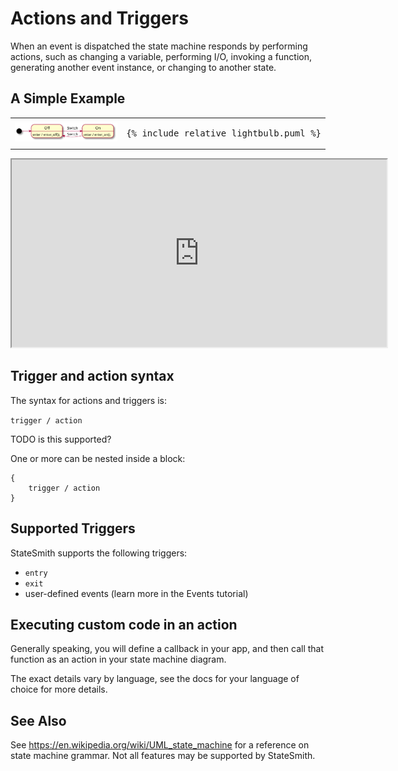 # Actions and Triggers

When an event is dispatched the state machine responds by performing actions, such as changing a variable, performing I/O, invoking a function, generating another event instance, or changing to another state.


## A Simple Example

<table>
<tr>
<td>
<img src="lightbulb.svg">
</td>
<td>
<pre>
{% include_relative lightbulb.puml %}
</pre>
</td>
</tr>
</table>

<iframe height="300" width="600" src="https://emmby.github.io/statesmith-simplified/statemachine_reference/actions/lightbulb.sim.html"></iframe>


## Trigger and action syntax

The syntax for actions and triggers is:

`trigger / action`

TODO is this supported?

One or more can be nested inside a block:

```
{
    trigger / action
}
```

## Supported Triggers

StateSmith supports the following triggers:
* `entry`
* `exit`
* user-defined events (learn more in the Events tutorial)


## Executing custom code in an action

Generally speaking, you will define a callback in your app, and then call that function
as an action in your state machine diagram.

The exact details vary by language, see the docs for your language of choice for more details.


## See Also 

See https://en.wikipedia.org/wiki/UML_state_machine for a reference on state machine grammar. Not all features may be supported by StateSmith.


